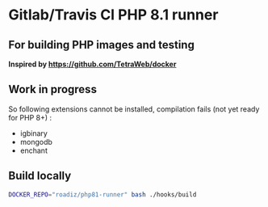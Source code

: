 # Gitlab/Travis CI PHP 8.1 runner
## For building PHP images and testing

**Inspired by https://github.com/TetraWeb/docker**

## Work in progress

So following extensions cannot be installed, compilation fails (not yet ready for PHP 8+) :

- igbinary
- mongodb
- enchant

## Build locally

```bash
DOCKER_REPO="roadiz/php81-runner" bash ./hooks/build
```
